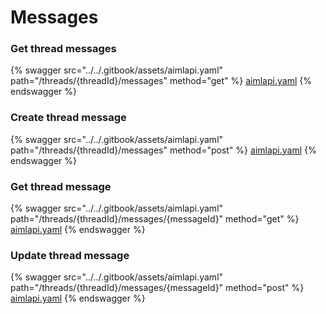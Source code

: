 # Messages

### Get thread messages

{% swagger src="../../.gitbook/assets/aimlapi.yaml" path="/threads/{threadId}/messages" method="get" %}
[aimlapi.yaml](../../.gitbook/assets/aimlapi.yaml)
{% endswagger %}

### Create thread message

{% swagger src="../../.gitbook/assets/aimlapi.yaml" path="/threads/{threadId}/messages" method="post" %}
[aimlapi.yaml](../../.gitbook/assets/aimlapi.yaml)
{% endswagger %}

### Get thread message

{% swagger src="../../.gitbook/assets/aimlapi.yaml" path="/threads/{threadId}/messages/{messageId}" method="get" %}
[aimlapi.yaml](../../.gitbook/assets/aimlapi.yaml)
{% endswagger %}

### Update thread message

{% swagger src="../../.gitbook/assets/aimlapi.yaml" path="/threads/{threadId}/messages/{messageId}" method="post" %}
[aimlapi.yaml](../../.gitbook/assets/aimlapi.yaml)
{% endswagger %}
